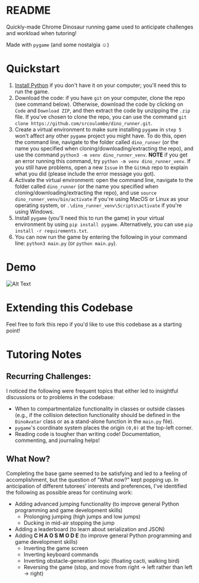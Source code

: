 # README
Quickly-made Chrome Dinosaur running game used to anticipate challenges and workload when tutoring!

Made with `pygame` (and some nostalgia :relaxed:)

# Quickstart
1. [Install Python](https://www.python.org/downloads/) if you don't have it on your computer; you'll need this to run the game.
2. Download the code: if you have `git` on your computer, clone the repo (see command below). Otherwise, download the code by clicking on `Code` and `Download ZIP`, and then extract the code by unzipping the `.zip` file. If you've chosen to clone the repo, you can use the command `git clone https://github.com/srcoulombe/dino_runner.git`.
3. Create a virtual environment to make sure installing `pygame` in `step 5` won't affect any other `pygame` project you might have. To do this, open the command line, navigate to the folder called `dino_runner` (or the name you specified when cloning/downloading/extracting the repo), and use the command `python3 -m venv dino_runner_venv`. 
**NOTE** if you get an error running this command, try `python -m venv dino_runner_venv`. If you still have problems, open a new `Issue` in the `GitHub` repo to explain what you did (please include the error message you got).
4. Activate the virtual environment: open the command line, navigate to the folder called `dino_runner` (or the name you specified when cloning/downloading/extracting the repo), and use `source dino_runner_venv/bin/activate` if you're using MacOS or Linux as your operating system, or `.\dino_runner_venv\Scripts\activate` if you're using Windows.
5. Install `pygame` (you'll need this to run the game) in your virtual environment by using `pip install pygame`. Alternatively, you can use `pip install -r requirements.txt`.
6. You can now run the game by entering the following in your command line: `python3 main.py` (or `python main.py`).

# Demo
![Alt Text](https://media.giphy.com/media/vFKqnCdLPNOKc/giphy.gif)

# Extending this Codebase
Feel free to fork this repo if you'd like to use this codebase as a starting point!

# Tutoring Notes
## Recurring Challenges:
I noticed the following were frequent topics that either led to insightful discussions or to problems in the codebase:

- When to compartmentalize functionality in classes or outside classes
  (e.g., if the collision detection functionality should be defined in the `DinoAvatar`
  class or as a stand-alone function in the `main.py` file).
- `pygame`'s coordinate system places the origin `(0,0)` at the top-left corner.
- Reading code is tougher than writing code! Documentation, commenting, and journaling helps!

## What Now?
Completing the base game seemed to be satisfying and led to a feeling of accomplishment, 
but the question of "What now?" kept popping up. In anticipation of different tutorees' 
interests and preferences, I've identified the following as possible areas for continuing
work:

- Adding advanced jumping functionality (to improve general Python programming and game development skills)
  - Prolonging jumping (high jumps and low jumps)
  - Ducking in mid-air stopping the jump
- Adding a leaderboard (to learn about serialization and JSON)
- Adding **C H A O S   M O D E** (to improve general Python programming and game development skills)
  - Inverting the game screen
  - Inverting keyboard commands
  - Inverting obstacle-generation logic (floating cacti, walking bird)
  - Reversing the game (stop, and move from right -> left rather than left -> right)
